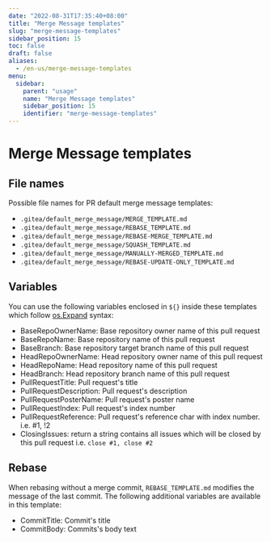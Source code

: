 ```yaml
---
date: "2022-08-31T17:35:40+08:00"
title: "Merge Message templates"
slug: "merge-message-templates"
sidebar_position: 15
toc: false
draft: false
aliases:
  - /en-us/merge-message-templates
menu:
  sidebar:
    parent: "usage"
    name: "Merge Message templates"
    sidebar_position: 15
    identifier: "merge-message-templates"
---
```


# Merge Message templates

## File names

Possible file names for PR default merge message templates:

- `.gitea/default_merge_message/MERGE_TEMPLATE.md`
- `.gitea/default_merge_message/REBASE_TEMPLATE.md`
- `.gitea/default_merge_message/REBASE-MERGE_TEMPLATE.md`
- `.gitea/default_merge_message/SQUASH_TEMPLATE.md`
- `.gitea/default_merge_message/MANUALLY-MERGED_TEMPLATE.md`
- `.gitea/default_merge_message/REBASE-UPDATE-ONLY_TEMPLATE.md`

## Variables

You can use the following variables enclosed in `${}` inside these templates which follow [os.Expand](https://pkg.go.dev/os#Expand) syntax:

- BaseRepoOwnerName: Base repository owner name of this pull request
- BaseRepoName: Base repository name of this pull request
- BaseBranch: Base repository target branch name of this pull request
- HeadRepoOwnerName: Head repository owner name of this pull request
- HeadRepoName: Head repository name of this pull request
- HeadBranch: Head repository branch name of this pull request
- PullRequestTitle: Pull request's title
- PullRequestDescription: Pull request's description
- PullRequestPosterName: Pull request's poster name
- PullRequestIndex: Pull request's index number
- PullRequestReference: Pull request's reference char with index number. i.e. #1, !2
- ClosingIssues: return a string contains all issues which will be closed by this pull request i.e. `close #1, close #2`

## Rebase

When rebasing without a merge commit, `REBASE_TEMPLATE.md` modifies the message of the last commit. The following additional variables are available in this template:

- CommitTitle: Commit's title
- CommitBody: Commits's body text
